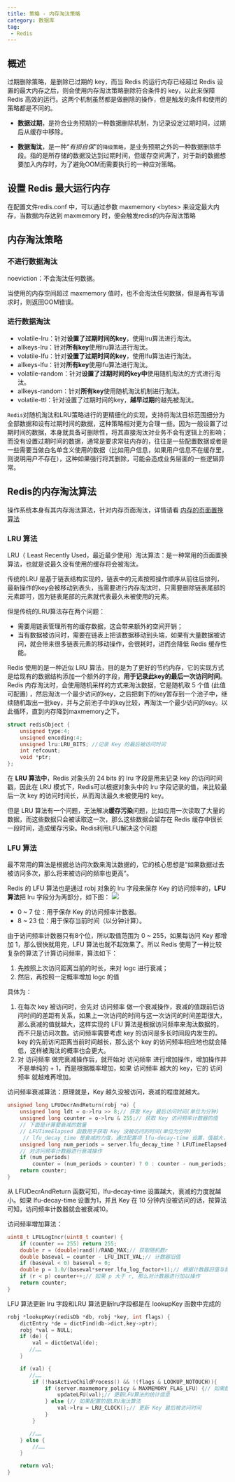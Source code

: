 ```yaml
---
title: 策略 - 内存淘汰策略
category: 数据库
tag:
 - Redis
---
```




## 概述

过期删除策略，是删除已过期的 key，而当 Redis 的运行内存已经超过 Redis 设置的最大内存之后，则会使用内存淘汰策略删除符合条件的 key，以此来保障 Redis 高效的运行。这两个机制虽然都是做删除的操作，但是触发的条件和使用的策略都是不同的。

- **数据过期**，是符合业务预期的一种数据删除机制，为记录设定过期时间，过期后从缓存中移除。

- **数据淘汰**，是一种“*有损自保*”的`降级策略`，是业务预期之外的一种数据删除手段。指的是所存储的数据没达到过期时间，但缓存空间满了，对于新的数据想要加入内存时，为了避免OOM而需要执行的一种应对策略。



## 设置 Redis 最大运行内存
在配置文件redis.conf 中，可以通过参数 maxmemory &lt;bytes> 来设定最大内存，当数据内存达到 maxmemory 时，便会触发redis的内存淘汰策略



## 内存淘汰策略

### 不进行数据淘汰
noeviction：不会淘汰任何数据。  

当使用的内存空间超过 maxmemory 值时，也不会淘汰任何数据，但是再有写请求时，则返回OOM错误。



### 进行数据淘汰

- volatile-lru：针对**设置了过期时间的key**，使用lru算法进行淘汰。
- allkeys-lru：针对**所有key**使用lru算法进行淘汰。
- volatile-lfu：针对**设置了过期时间的key**，使用lfu算法进行淘汰。
- allkeys-lfu：针对**所有key**使用lfu算法进行淘汰。
- volatile-random：针对**设置了过期时间的key中**使用随机淘汰的方式进行淘汰。
- allkeys-random：针对**所有key**使用随机淘汰机制进行淘汰。
- volatile-ttl：针对设置了过期时间的key，**越早过期**的越先被淘汰。

`Redis`对随机淘汰和LRU策略进行的更精细化的实现，支持将淘汰目标范围细分为全部数据和设有过期时间的数据，这种策略相对更为合理一些。因为一般设置了过期时间的数据，本身就具备可删除性，将其直接淘汰对业务不会有逻辑上的影响；而没有设置过期时间的数据，通常是要求常驻内存的，往往是一些配置数据或者是一些需要当做白名单含义使用的数据（比如用户信息，如果用户信息不在缓存里，则说明用户不存在），这种如果强行将其删除，可能会造成业务层面的一些逻辑异常。



## Redis的内存淘汰算法

操作系统本身有其内存淘汰算法，针对内存页面淘汰，详情请看 [内存的页面置换算法](https://www.seven97.top/cs-basics/operating-system/memorypagereplacementalgorithm.html "内存的页面置换算法")

### LRU 算法
LRU（ Least Recently Used，最近最少使用）淘汰算法：是一种常用的页面置换算法，也就是说最久没有使用的缓存将会被淘汰。

传统的LRU 是基于链表结构实现的，链表中的元素按照操作顺序从前往后排列，最新操作的key会被移动到表头，当需要进行内存淘汰时，只需要删除链表尾部的元素即可，因为链表尾部的元素就代表最久未被使用的元素。

但是传统的LRU算法存在两个问题：
- 需要用链表管理所有的缓存数据，这会带来额外的空间开销；
- 当有数据被访问时，需要在链表上把该数据移动到头端，如果有大量数据被访问，就会带来很多链表元素的移动操作，会很耗时，进而会降低 Redis 缓存性能。

Redis 使用的是一种近似 LRU 算法，目的是为了更好的节约内存，它的实现方式是给现有的数据结构添加一个额外的字段，**用于记录此key的最后一次访问时间**。Redis 内存淘汰时，会使用随机采样的方式来淘汰数据，它是随机取 5 个值 (此值可配置) ，然后淘汰一个最少访问的key，之后把剩下的key暂存到一个池子中，继续随机取出一批key，并与之前池子中的key比较，再淘汰一个最少访问的key。以此循环，直到内存降到maxmemory之下。

```c
struct redisObject {
    unsigned type:4;
    unsigned encoding:4;
    unsigned lru:LRU_BITS; //记录 Key 的最后被访问时间
    int refcount;
    void *ptr;
};
```

在 **LRU 算法中**，Redis 对象头的 24 bits 的 lru 字段是用来记录 key 的访问时间戳，因此在 LRU 模式下，Redis可以根据对象头中的 lru 字段记录的值，来比较最后一次 key 的访问时间长，从而淘汰最久未被使用的 key。

但是 LRU 算法有一个问题，无法解决**缓存污染**问题，比如应用一次读取了大量的数据，而这些数据只会被读取这一次，那么这些数据会留存在 Redis 缓存中很长一段时间，造成缓存污染。Redis利用LFU解决这个问题

### LFU 算法

最不常用的算法是根据总访问次数来淘汰数据的，它的核心思想是“如果数据过去被访问多次，那么将来被访问的频率也更高”。

Redis 的 LFU 算法也是通过 robj 对象的 lru 字段来保存 Key 的访问频率的，**LFU 算法**把  lru 字段分为两部分，如下图：
![](https://seven97-blog.oss-cn-hangzhou.aliyuncs.com/imgs/202404270806979.png)

- 0 ~ 7 位：用于保存 Key 的访问频率计数器。
- 8 ~ 23 位：用于保存当前时间（以分钟计算）。

由于访问频率计数器只有8个位，所以取值范围为 0 ~ 255，如果每访问 Key 都增加 1，那么很快就用完，LFU 算法也就不起效果了。所以 Redis 使用了一种比较复杂的算法了计算访问频率，算法如下：
1. 先按照上次访问距离当前的时长，来对 logc 进行衰减；
2. 然后，再按照一定概率增加 logc 的值

具体为：
1. 在每次 key 被访问时，会先对 访问频率 做一个衰减操作，衰减的值跟前后访问时间的差距有关系，如果上一次访问的时间与这一次访问的时间差距很大，那么衰减的值就越大，这样实现的 LFU 算法是根据访问频率来淘汰数据的，而不只是访问次数。访问频率需要考虑 key 的访问是多长时间段内发生的。key 的先前访问距离当前时间越长，那么这个 key 的访问频率相应地也就会降低，这样被淘汰的概率也会更大。
2. 对 访问频率 做完衰减操作后，就开始对 访问频率 进行增加操作，增加操作并不是单纯的 + 1，而是根据概率增加，如果 访问频率 越大的 key，它的 访问频率 就越难再增加。


访问频率衰减算法：原理就是，Key 越久没被访问，衰减的程度就越大。
```c
unsigned long LFUDecrAndReturn(robj *o) {
    unsigned long ldt = o->lru >> 8;// 获取 Key 最后访问时间(单位为分钟)
    unsigned long counter = o->lru & 255;// 获取 Key 访问频率计数器的值
	// 下面是计算要衰减的数量
	// LFUTimeElapsed 函数用于获取 Key 没被访问的时间(单位为分钟)
	 // lfu_decay_time 是衰减的力度，通过配置项 lfu-decay-time 设置，值越大，衰减力度越小
    unsigned long num_periods = server.lfu_decay_time ? LFUTimeElapsed(ldt) / server.lfu_decay_time : 0;
	// 对访问频率计数器进行衰减操作
    if (num_periods)
        counter = (num_periods > counter) ? 0 : counter - num_periods;
    return counter;
}
```
从 LFUDecrAndReturn 函数可知，lfu-decay-time 设置越大，衰减的力度就越小。如果 lfu-decay-time 设置为1，并且 Key 在 10 分钟内没被访问的话，按算法可知，访问频率计数器就会被衰减10。

访问频率增加算法：
```c
uint8_t LFULogIncr(uint8_t counter) {
    if (counter == 255) return 255;
    double r = (double)rand()/RAND_MAX;// 获取随机数r
    double baseval = counter - LFU_INIT_VAL;// 计数器旧值
    if (baseval < 0) baseval = 0;
    double p = 1.0/(baseval*server.lfu_log_factor+1);// 根据计数器旧值与影响因子来计算出p
    if (r < p) counter++;// 如果 p 大于 r, 那么对计数器进行加以操作
    return counter;
}
```

LFU 算法更新 lru 字段和LRU 算法更新lru字段都是在 lookupKey 函数中完成的
```c
robj *lookupKey(redisDb *db, robj *key, int flags) {
    dictEntry *de = dictFind(db->dict,key->ptr);
    robj *val = NULL;
    if (de) {
        val = dictGetVal(de);
       //……
    }

    if (val) {
       //……
        if (!hasActiveChildProcess() && !(flags & LOOKUP_NOTOUCH)){
            if (server.maxmemory_policy & MAXMEMORY_FLAG_LFU) {// 如果配置的是LFU淘汰算法
                updateLFU(val);// 更新LFU算法的统计信息
            } else {// 如果配置的是LRU淘汰算法
                val->lru = LRU_CLOCK();// 更新 Key 最后被访问时间
            }
        }

       //……
    } else {
        //……
    }

    return val;
}
```

